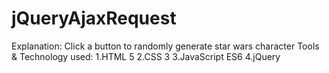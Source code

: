 # jQueryAjaxRequest
Explanation: Click a button to randomly generate star wars character
Tools & Technology used:
1.HTML 5
2.CSS 3
3.JavaScript ES6
4.jQuery
